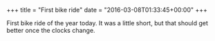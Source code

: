 +++
title = "First bike ride"
date = "2016-03-08T01:33:45+00:00"
+++

First bike ride of the year today. It was a little short, but that should get better once the clocks change.
			
